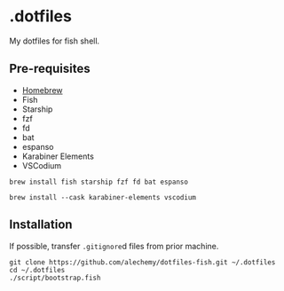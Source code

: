 # .dotfiles

My dotfiles for fish shell.

## Pre-requisites

- [Homebrew](https://brew.sh)
- Fish
- Starship
- fzf
- fd
- bat
- espanso
- Karabiner Elements
- VSCodium

```fish
brew install fish starship fzf fd bat espanso
```

```fish
brew install --cask karabiner-elements vscodium
```

## Installation

If possible, transfer `.gitignore`d files from prior machine.

```fish
git clone https://github.com/alechemy/dotfiles-fish.git ~/.dotfiles
cd ~/.dotfiles
./script/bootstrap.fish
```

